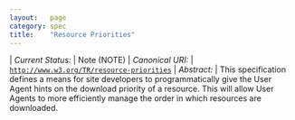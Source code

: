 ```yaml
---
layout:   page
category: spec
title:    "Resource Priorities"
---
```


| *Current Status:* | Note (NOTE)
| *Canonical URI:* | [`http://www.w3.org/TR/resource-priorities`](http://www.w3.org/TR/resource-priorities)
| *Abstract:* | This specification defines a means for site developers to programmatically give the User Agent hints on the download priority of a resource. This will allow User Agents to more efficiently manage the order in which resources are downloaded.
